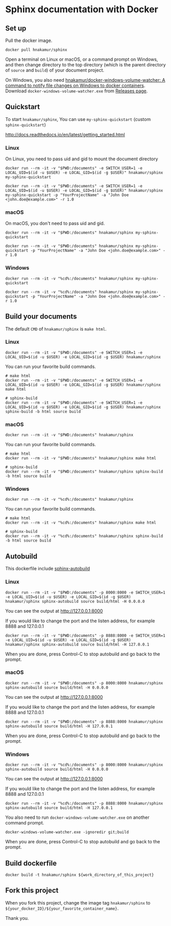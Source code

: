 # Sphinx documentation with Docker

## Set up

Pull the docker image.

```
docker pull hnakamur/sphinx
```

Open a terminal on Linux or macOS, or a command prompt on Windows, and then change directory to the top directory (which is the parent directory of `source` and `build`) of your document project.

On Windows, you also need [hnakamur/docker-windows-volume-watcher: A command to notify file changes on Windows to docker containers](https://github.com/hnakamur/docker-windows-volume-watcher). Download `docker-windows-volume-watcher.exe` from [Releases page](https://github.com/hnakamur/docker-windows-volume-watcher/releases).

## Quickstart

To start `hnakamur/sphinx`, You can use `my-sphinx-quickstart` (custom `sphinx-quickstart`)

http://docs.readthedocs.io/en/latest/getting_started.html

### Linux

On Linux, you need to pass uid and gid to mount the document directory

```
docker run --rm -it -v "$PWD:/documents" -e SWITCH_USER=1 -e LOCAL_UID=$(id -u $USER) -e LOCAL_GID=$(id -g $USER)" hnakamur/sphinx my-sphinx-quickstart
```

```
docker run --rm -it -v "$PWD:/documents" -e SWITCH_USER=1 -e LOCAL_UID=$(id -u $USER) -e LOCAL_GID=$(id -g $USER)" hnakamur/sphinx my-sphinx-quickstart -p "YourProjectName" -a "John Doe <john.doe@example.com>" -r 1.0
```

### macOS

On macOS, you don't need to pass uid and gid.

```
docker run --rm -it -v "$PWD:/documents" hnakamur/sphinx my-sphinx-quickstart
```

```
docker run --rm -it -v "$PWD:/documents" hnakamur/sphinx my-sphinx-quickstart -p "YourProjectName" -a "John Doe <john.doe@example.com>" -r 1.0
```

### Windows

```
docker run --rm -it -v "%cd%:/documents" hnakamur/sphinx my-sphinx-quickstart
```

```
docker run --rm -it -v "%cd%:/documents" hnakamur/sphinx my-sphinx-quickstart -p "YourProjectName" -a "John Doe <john.doe@example.com>" -r 1.0
```

## Build your documents

The default `CMD` of `hnakamur/sphinx` is `make html`.

### Linux

```
docker run --rm -it -v "$PWD:/documents" -e SWITCH_USER=1 -e LOCAL_UID=$(id -u $USER) -e LOCAL_GID=$(id -g $USER) hnakamur/sphinx
```

You can run your favorite build commands.

```
# make html
docker run --rm -it -v "$PWD:/documents" -e SWITCH_USER=1 -e LOCAL_UID=$(id -u $USER) -e LOCAL_GID=$(id -g $USER) hnakamur/sphinx make html

# sphinx-build
docker run --rm -it -v "$PWD:/documents" -e SWITCH_USER=1 -e LOCAL_UID=$(id -u $USER) -e LOCAL_GID=$(id -g $USER) hnakamur/sphinx sphinx-build -b html source build
```

### macOS

```
docker run --rm -it -v "$PWD:/documents" hnakamur/sphinx
```

You can run your favorite build commands.

```
# make html
docker run --rm -it -v "$PWD:/documents" hnakamur/sphinx make html

# sphinx-build
docker run --rm -it -v "$PWD:/documents" hnakamur/sphinx sphinx-build -b html source build
```

### Windows

```
docker run --rm -it -v "%cd%:/documents" hnakamur/sphinx
```

You can run your favorite build commands.

```
# make html
docker run --rm -it -v "%cd%:/documents" hnakamur/sphinx make html

# sphinx-build
docker run --rm -it -v "%cd%:/documents" hnakamur/sphinx sphinx-build -b html source build
```

## Autobuild

This dockerfile include [sphinx-autobuild](https://github.com/GaretJax/sphinx-autobuild)

### Linux

```
docker run --rm -it -v "$PWD:/documents" -p 8000:8000 -e SWITCH_USER=1 -e LOCAL_UID=$(id -u $USER) -e LOCAL_GID=$(id -g $USER) hnakamur/sphinx sphinx-autobuild source build/html -H 0.0.0.0
```

You can see the output at http://127.0.0.1:8000

If you would like to change the port and the listen address, for example 8888 and 127.0.0.1

```
docker run --rm -it -v "$PWD:/documents" -p 8888:8000 -e SWITCH_USER=1 -e LOCAL_UID=$(id -u $USER) -e LOCAL_GID=$(id -g $USER) hnakamur/sphinx sphinx-autobuild source build/html -H 127.0.0.1
```

When you are done, press Control-C to stop autobuild and go back to the prompt.

### macOS

```
docker run --rm -it -v "$PWD:/documents" -p 8000:8000 hnakamur/sphinx sphinx-autobuild source build/html -H 0.0.0.0
```

You can see the output at http://127.0.0.1:8000

If you would like to change the port and the listen address, for example 8888 and 127.0.0.1

```
docker run --rm -it -v "$PWD:/documents" -p 8888:8000 hnakamur/sphinx sphinx-autobuild source build/html -H 127.0.0.1
```

When you are done, press Control-C to stop autobuild and go back to the prompt.

### Windows

```
docker run --rm -it -v "%cd%:/documents" -p 8000:8000 hnakamur/sphinx sphinx-autobuild source build/html -H 0.0.0.0
```

You can see the output at http://127.0.0.1:8000

If you would like to change the port and the listen address, for example 8888 and 127.0.0.1

```
docker run --rm -it -v "%cd%:/documents" -p 8888:8000 hnakamur/sphinx sphinx-autobuild source build/html -H 127.0.0.1
```

You also need to run `docker-windows-volume-watcher.exe` on another command prompt.

```
docker-windows-volume-watcher.exe -ignoredir git;build
```

When you are done, press Control-C to stop autobuild and go back to the prompt.


## Build dockerfile

```
docker build -t hnakamur/sphinx ${work_directory_of_this_project}
```

## Fork this project

When you fork this project, change the image tag `hnakamur/sphinx` to
`${your_docker_ID}/${your_favorite_container_name}`.

Thank you.
